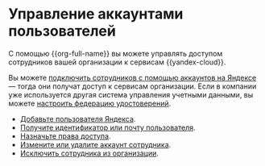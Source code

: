 # Управление аккаунтами пользователей

С помощью {{org-full-name}} вы можете управлять доступом сотрудников вашей организации к сервисам {{yandex-cloud}}.

Вы можете [подключить сотрудников с помощью аккаунтов на Яндексе](add-account.md) — тогда они получат доступ к сервисам организации. Если в компании уже используется другая система управления учетными данными, вы можете [настроить федерацию удостоверений](./manage-federations.md).

* [Добавьте пользователя Яндекса](add-account.md).
* [Получите идентификатор или почту пользователя](users-get.md).
* [Назначьте права доступа](add-role.md).
* [Измените или удалите аккаунт сотрудника](edit-account.md).
* [Исключить сотрудника из организации](leave-organization.md).
